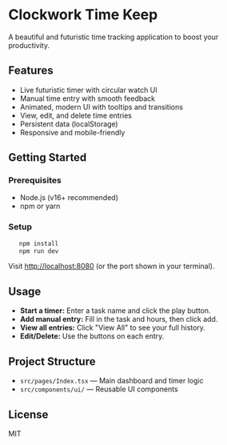 # Clockwork Time Keep

A beautiful and futuristic time tracking application to boost your productivity.

## Features
- Live futuristic timer with circular watch UI
- Manual time entry with smooth feedback
- Animated, modern UI with tooltips and transitions
- View, edit, and delete time entries
- Persistent data (localStorage)
- Responsive and mobile-friendly

## Getting Started

### Prerequisites
- Node.js (v16+ recommended)
- npm or yarn

### Setup
```sh
   npm install
   npm run dev
```
Visit [http://localhost:8080](http://localhost:8080) (or the port shown in your terminal).

## Usage
- **Start a timer:** Enter a task name and click the play button.
- **Add manual entry:** Fill in the task and hours, then click add.
- **View all entries:** Click "View All" to see your full history.
- **Edit/Delete:** Use the buttons on each entry.

## Project Structure
- `src/pages/Index.tsx` — Main dashboard and timer logic
- `src/components/ui/` — Reusable UI components

## License
MIT
